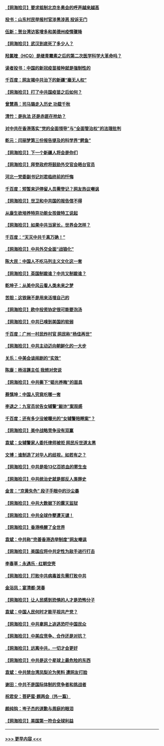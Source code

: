 #### [【网海拾贝】要求抵制北京冬奥会的呼声越来越高](../pages/nsc993/n12868962.md?t=04111652) 
#### [投书：山东村民举报村官涉黑涉恶 投诉无门](../pages/nsc993/n12869726.md?t=04111652) 
#### [伍新：贺台湾访客增多和美德州疫情骤降](../pages/nsc993/n12865651.md?t=04111652) 
#### [【网海拾贝】武汉到底死了多少人？](../pages/nsc993/n12863707.md?t=04111652) 
#### [羟氯喹（HCQ）是继青霉素之后的第二次医学科学大革命吗？](../pages/nsc993/n12638564.md?t=04111652) 
#### [读者投书：中国的新冠疫苗接种就是强制性的](../pages/nsc993/n12859932.md?t=04111652) 
#### [千百度：网友揭中共治下的新疆“毫无人权”](../pages/nsc993/n12858385.md?t=04111652) 
#### [【网海拾贝】打了中共国疫苗之后如何？](../pages/nsc993/n12857866.md?t=04111652) 
#### [曾慧燕：司马璐走入历史 功载千秋](../pages/nsc993/n12856996.md?t=04111652) 
#### [清竹：是执法 还是赤匪在抢劫？](../pages/nsc993/n12856952.md?t=04111652) 
#### [对中共在香港落实“党的全面领导”与“全面管治权”的法理批判](../pages/nsc993/n12856929.md?t=04111652) 
#### [乾元：闫丽梦第三份报告提及的科学界“鳄鱼”](../pages/nsc993/n12855985.md?t=04111652) 
#### [【网海拾贝】下一个新疆人将会是你们](../pages/nsc993/n12855864.md?t=04111652) 
#### [【网海拾贝】拜登政府将鼓励外交官会晤台官员](../pages/nsc993/n12853615.md?t=04111652) 
#### [河北一党委副书记刘君临终前的忏悔](../pages/nsc993/n12849420.md?t=04111652) 
#### [千百度：短暂来沪停留人员需登记？网友热议嘲讽](../pages/nsc993/n12853497.md?t=04111652) 
#### [【网海拾贝】世卫和中共国的报告信不得](../pages/nsc993/n12850902.md?t=04111652) 
#### [从康生欲培养特异功能女孩做特工说起](../pages/nsc993/n12849289.md?t=04111652) 
#### [【网海拾贝】如果中共当家长，世界会怎样？](../pages/nsc993/n12848436.md?t=04111652) 
#### [千百度：“天灭中共千真万确！”](../pages/nsc993/n12845659.md?t=04111652) 
#### [【网海拾贝】中共外交全面“战狼化”](../pages/nsc993/n12845607.md?t=04111652) 
#### [陈大民：中国人不吃马列主义文化这一套](../pages/nsc993/n12842496.md?t=04111652) 
#### [【网海拾贝】英国制裁谁？中共又制裁谁？](../pages/nsc993/n12840909.md?t=04111652) 
#### [乾坤子：从美中风云看人类未来之梦](../pages/nsc993/n12840590.md?t=04111652) 
#### [苦胆：这铁锹不是用来活埋自己的](../pages/nsc993/n12839512.md?t=04111652) 
#### [【网海拾贝】欧中投资协定很可能要泡汤](../pages/nsc993/n12835122.md?t=04111652) 
#### [【网海拾贝】中共已嗅到美国的软弱](../pages/nsc993/n12832411.md?t=04111652) 
#### [千百度：广州一村民炸村官 网民称“杨佳再世”](../pages/nsc993/n12832380.md?t=04111652) 
#### [【网海拾贝】中共主动迈向朝鲜化的一大步](../pages/nsc993/n12829887.md?t=04111652) 
#### [关乐：中美会谈闹剧的“实效”](../pages/nsc993/n12826698.md?t=04111652) 
#### [陈康：杨洁篪主任  我想对您说](../pages/nsc993/n12826609.md?t=04111652) 
#### [【网海拾贝】中共撕下“韬光养晦”的面具](../pages/nsc993/n12826459.md?t=04111652) 
#### [蔡慎坤：中国人究竟吃哪一套](../pages/nsc993/n12826010.md?t=04111652) 
#### [李退之：九官员状告女辅警“敲诈”案观感](../pages/nsc993/n12823984.md?t=04111652) 
#### [千百度：还有多少没被曝光的“女辅警陪睡案”？](../pages/nsc993/n12822136.md?t=04111652) 
#### [【网海拾贝】美中战略竞争没有双赢](../pages/nsc993/n12822105.md?t=04111652) 
#### [袁斌：女辅警家人委托律师被拒 网民斥世道太黑](../pages/nsc993/n12822004.md?t=04111652) 
#### [文博：谁制造了对华人的歧视，如若有之？](../pages/nsc993/n12821635.md?t=04111652) 
#### [【网海拾贝】中共是吸13亿百姓血的寄生虫](../pages/nsc993/n12819191.md?t=04111652) 
#### [【网海拾贝】中共统治史就是部反人类罪史](../pages/nsc993/n12816738.md?t=04111652) 
#### [金言：“京黄失色” 段子手眼中的沙尘暴](../pages/nsc993/n12815700.md?t=04111652) 
#### [【网海拾贝】中共大数据下的露天监狱](../pages/nsc993/n12811075.md?t=04111652) 
#### [【网海拾贝】中共全球作孽遭天谴！](../pages/nsc993/n12810258.md?t=04111652) 
#### [【网海拾贝】香港唤醒了全世界](../pages/nsc993/n12809100.md?t=04111652) 
#### [袁斌：中共称“完善香港选举制度”网友嘲讽](../pages/nsc993/n12808994.md?t=04111652) 
#### [【网海拾贝】美国应将中共定性为敌手进行打击](../pages/nsc993/n12806870.md?t=04111652) 
#### [李春草：永遇乐 · 红朝空壳](../pages/nsc993/n12805365.md?t=04111652) 
#### [【网海拾贝】打败中共病毒首先需打败中共](../pages/nsc993/n12803930.md?t=04111652) 
#### [金浴凤：宴清都‧哭春](../pages/nsc993/n12801601.md?t=04111652) 
#### [【网海拾贝】让人民感到恐惧的人才是恐怖分子](../pages/nsc993/n12799347.md?t=04111652) 
#### [袁斌：中国人民何时才能平视共产党？](../pages/nsc993/n12799306.md?t=04111652) 
#### [【网海拾贝】中共拿网上追逃恐吓中国民众](../pages/nsc993/n12796905.md?t=04111652) 
#### [【网海拾贝】中美应竞争、合作还是对抗？](../pages/nsc993/n12794675.md?t=04111652) 
#### [【网海拾贝】远离中共，一切才会更好](../pages/nsc993/n12793572.md?t=04111652) 
#### [【网海拾贝】中共是这个星球上最危险的东西](../pages/nsc993/n12791400.md?t=04111652) 
#### [袁斌：中共禁台湾凤梨沦为笑料 遭网友打脸](../pages/nsc993/n12791335.md?t=04111652) 
#### [谢田：中共不是国际体制的竞争者和挑战者](../pages/nsc993/n12791212.md?t=04111652) 
#### [祝君安：菩萨蛮·题两会（外一篇）](../pages/nsc993/n12786801.md?t=04111652) 
#### [颜纯钩：岑子杰的道歉与周庭的眼泪](../pages/nsc993/n12786775.md?t=04111652) 
#### [【网海拾贝】美国第一符合全球利益](../pages/nsc993/n12786666.md?t=04111652) 

----
#### [ >>> 更早内容 <<< ](../indexes/nsc993-earlier.md)
